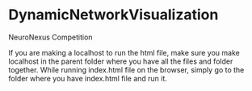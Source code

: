 # DynamicNetworkVisualization
NeuroNexus Competition

If you are making a localhost to run the html file, make sure you make localhost in the parent folder where you have all the files and folder together. While running index.html file on the browser, simply go to the folder where you have index.html file and run it.
